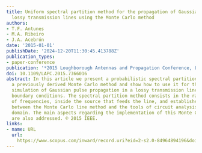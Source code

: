 ```yaml
---
title: Uniform spectral partition method for the propagation of Gaussian pulses on
  lossy transmission lines using the Monte Carlo method
authors:
- T.F. Antunes
- M.A. Ribeiro
- J.A. Acebrón
date: '2015-01-01'
publishDate: '2024-12-20T11:30:45.413788Z'
publication_types:
- paper-conference
publication: '*2015 Loughborough Antennas and Propagation Conference, LAPC 2015*'
doi: 10.1109/LAPC.2015.7366016
abstract: In this article we present a probabilistic spectral partition theory for
  a previously derived Monte Carlo method and show how to use it for the numerical
  simulation of Gaussian pulse propagation in a lossy transmission line with resistive
  boundary conditions. The spectral partition method consists in the random generation
  of frequencies, inside the source that feeds the line, and establishes the connection
  between the Monte Carlo line method and the tools of circuit analysis in the frequency
  domain. The main aspects regarding the implementation of this Monte Carlo algorithm
  are also addressed. © 2015 IEEE.
links:
- name: URL
  url: 
    https://www.scopus.com/inward/record.uri?eid=2-s2.0-84964894196&doi=10.1109%2fLAPC.2015.7366016&partnerID=40&md5=6c99904851f08f6972dcbbb262104978
---
```


